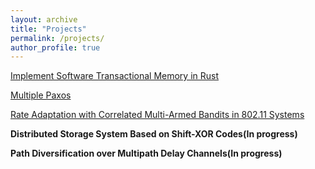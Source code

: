```yaml
---
layout: archive
title: "Projects"
permalink: /projects/
author_profile: true
---
```

[Implement Software Transactional Memory in Rust](https://github.com/chosen-ox/vincent_stm)

[Multiple Paxos](https://github.com/chosen-ox/CSC258/tree/main/multi-decree-paxos)

[Rate Adaptation with Correlated Multi-Armed Bandits in 802.11 Systems](https://chosen-ox.github.io/publication/2023-07-paper)

**Distributed Storage System Based on Shift-XOR Codes(In progress)**

**Path
Diversification over Multipath Delay Channels(In progress)**
